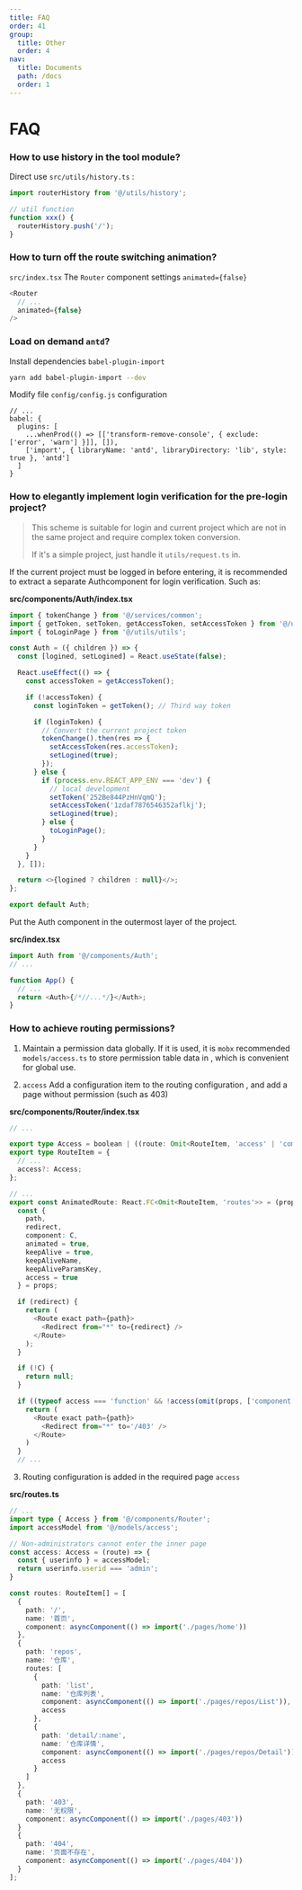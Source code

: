 ```yaml
---
title: FAQ
order: 41
group:
  title: Other
  order: 4
nav:
  title: Documents
  path: /docs
  order: 1
---
```


# FAQ

### How to use history in the tool module?

Direct use `src/utils/history.ts` :

```typescript
import routerHistory from '@/utils/history';

// util function
function xxx() {
  routerHistory.push('/');
}
```

### How to turn off the route switching animation?

`src/index.tsx` The `Router` component settings `animated={false}`

```typescript
<Router
  // ...
  animated={false}
/>
```

### Load on demand `antd`?

Install dependencies `babel-plugin-import`

```bash
yarn add babel-plugin-import --dev
```

Modify file `config/config.js` configuration

```
// ...
babel: {
  plugins: [
    ...whenProd(() => [['transform-remove-console', { exclude: ['error', 'warn'] }]], []),
    ['import', { libraryName: 'antd', libraryDirectory: 'lib', style: true }, 'antd']
  ]
}
```

### How to elegantly implement login verification for the pre-login project?

> This scheme is suitable for login and current project which are not in the same project and require complex token conversion.
>
> If it's a simple project, just handle it `utils/request.ts` in.

If the current project must be logged in before entering, it is recommended to extract a separate Authcomponent for login verification. Such as:

**src/components/Auth/index.tsx**

```typescript
import { tokenChange } from '@/services/common';
import { getToken, setToken, getAccessToken, setAccessToken } from '@/utils/tokenStorage';
import { toLoginPage } from '@/utils/utils';

const Auth = ({ children }) => {
  const [logined, setLogined] = React.useState(false);

  React.useEffect(() => {
    const accessToken = getAccessToken();

    if (!accessToken) {
      const loginToken = getToken(); // Third way token

      if (loginToken) {
        // Convert the current project token
        tokenChange().then(res => {
          setAccessToken(res.accessToken);
          setLogined(true);
        });
      } else {
        if (process.env.REACT_APP_ENV === 'dev') {
          // local development
          setToken('252Be844PzHnVqmQ');
          setAccessToken('1zdaf7876546352aflkj');
          setLogined(true);
        } else {
          toLoginPage();
        }
      }
    }
  }, []);

  return <>{logined ? children : null}</>;
};

export default Auth;
```

Put the Auth component in the outermost layer of the project.

**src/index.tsx**

```typescript
import Auth from '@/components/Auth';
// ...

function App() {
  // ...
  return <Auth>{/*//...*/}</Auth>;
}
```

### How to achieve routing permissions?

1. Maintain a permission data globally. If it is used, it is `mobx` recommended `models/access.ts` to store permission table data in , which is convenient for global use.

2. `access` Add a configuration item to the routing configuration , and add a page without permission (such as 403)

**src/components/Router/index.tsx**

```typescript
// ...

export type Access = boolean | ((route: Omit<RouteItem, 'access' | 'component'>) => boolean);
export type RouteItem = {
  // ...
  access?: Access;
};

// ...
export const AnimatedRoute: React.FC<Omit<RouteItem, 'routes'>> = (props) => {
  const {
    path,
    redirect,
    component: C,
    animated = true,
    keepAlive = true,
    keepAliveName,
    keepAliveParamsKey,
    access = true
  } = props;

  if (redirect) {
    return (
      <Route exact path={path}>
        <Redirect from="*" to={redirect} />
      </Route>
    );
  }

  if (!C) {
    return null;
  }

  if ((typeof access === 'function' && !access(omit(props, ['component', 'access']))) || !access) {
    return (
      <Route exact path={path}>
        <Redirect from="*" to='/403' />
      </Route>
    )
  }
  // ...
```

3. Routing configuration is added in the required page `access`

**src/routes.ts**

```typescript
// ...
import type { Access } from '@/components/Router';
import accessModel from '@/models/access';

// Non-administrators cannot enter the inner page
const access: Access = (route) => {
  const { userinfo } = accessModel;
  return userinfo.userid === 'admin';
}

const routes: RouteItem[] = [
  {
    path: '/',
    name: '首页',
    component: asyncComponent(() => import('./pages/home'))
  },
  {
    path: 'repos',
    name: '仓库',
    routes: [
      {
        path: 'list',
        name: '仓库列表',
        component: asyncComponent(() => import('./pages/repos/List')),
        access
      },
      {
        path: 'detail/:name',
        name: '仓库详情',
        component: asyncComponent(() => import('./pages/repos/Detail')),
        access
      }
    ]
  },
  {
    path: '403',
    name: '无权限',
    component: asyncComponent(() => import('./pages/403'))
  }
  {
    path: '404',
    name: '页面不存在',
    component: asyncComponent(() => import('./pages/404'))
  }
];
```

